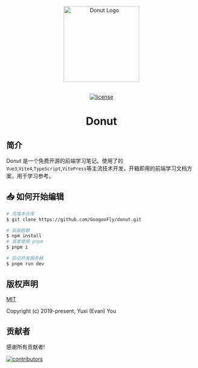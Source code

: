 <div align="center"> 
    <a href="https://github.com/GoogooFly/donut"> 
        <img alt="Donut Logo" width="200" height="200" src="https://www.changtiaoraplanqiu.xyz/images/Donut.svg"> 
    </a> 
<br> 
<br>

[![license](https://www.changtiaoraplanqiu.xyz/images/license.svg)](LICENSE)

<h1>Donut</h1>
</div>

## 简介

Donut 是一个免费开源的前端学习笔记。使用了的`Vue3`,`Vite4`,`TypeScript`,`VitePress`等主流技术开发，开箱即用的前端学习文档方案，用于学习参考。

## 📥 如何开始编辑

```bash
# 克隆本仓库
$ git clone https://github.com/GoogooFly/donut.git

# 安装依赖
$ npm install
# 或者使用 pnpm
$ pnpm i

# 启动开发服务器
$ pnpm run dev
```

## 版权声明

[MIT](https://github.com/GoogooFly/donut/blob/master/LICENSE)

Copyright (c) 2019-present, Yuxi (Evan) You

## 贡献者

感谢所有贡献者!

[![contributors](https://contrib.rocks/image?repo=GoogooFly/donut)](https://github.com/GoogooFly/donut/graphs/contributors)